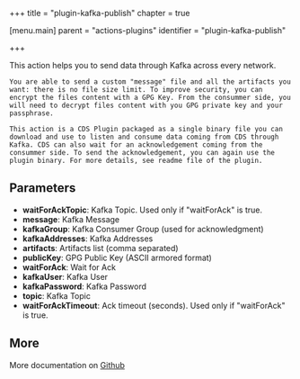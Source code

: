 +++
title = "plugin-kafka-publish"
chapter = true

[menu.main]
parent = "actions-plugins"
identifier = "plugin-kafka-publish"

+++

This action helps you to send data through Kafka across every network.

	You are able to send a custom "message" file and all the artifacts you want: there is no file size limit. To improve security, you can encrypt the files content with a GPG Key. From the consummer side, you will need to decrypt files content with you GPG private key and your passphrase.

	This action is a CDS Plugin packaged as a single binary file you can download and use to listen and consume data coming from CDS through Kafka. CDS can also wait for an acknowledgement coming from the consummer side. To send the acknowledgement, you can again use the plugin binary. For more details, see readme file of the plugin.

## Parameters

* **waitForAckTopic**: Kafka Topic. Used only if "waitForAck" is true.
* **message**: Kafka Message
* **kafkaGroup**: Kafka Consumer Group (used for acknowledgment)
* **kafkaAddresses**: Kafka Addresses
* **artifacts**: Artifacts list (comma separated)
* **publicKey**: GPG Public Key (ASCII armored format)
* **waitForAck**: Wait for Ack
* **kafkaUser**: Kafka User
* **kafkaPassword**: Kafka Password
* **topic**: Kafka Topic
* **waitForAckTimeout**: Ack timeout (seconds). Used only if "waitForAck" is true.


## More

More documentation on [Github](https://github.com/ovh/cds/tree/master/contrib/plugins/plugin-kafka-publish/README.md)

